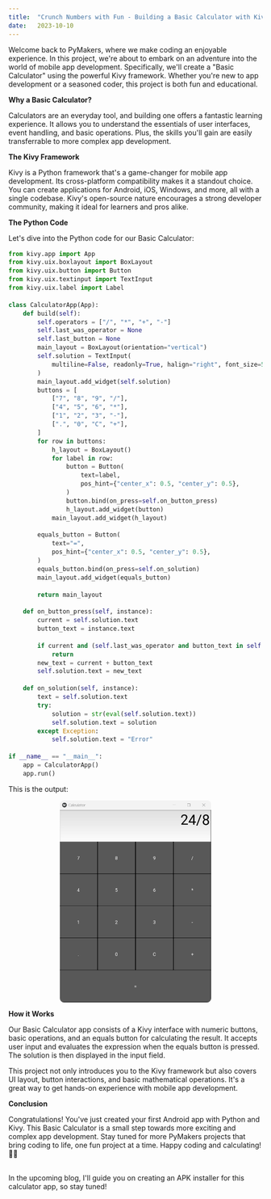 ```yaml
---
title:  "Crunch Numbers with Fun - Building a Basic Calculator with Kivy"
date:   2023-10-10
---
```


<style>
    img { 
    display: block;
    margin-left: auto;
    margin-right: auto;
    width: 300px;       
    height: 400px;
    border-radius: 8px;
    }
</style>

Welcome back to PyMakers, where we make coding an enjoyable experience. In this project, we're about to embark on an adventure into the world of mobile app development. Specifically, we'll create a "Basic Calculator" using the powerful Kivy framework. Whether you're new to app development or a seasoned coder, this project is both fun and educational.

**Why a Basic Calculator?**

Calculators are an everyday tool, and building one offers a fantastic learning experience. It allows you to understand the essentials of user interfaces, event handling, and basic operations. Plus, the skills you'll gain are easily transferrable to more complex app development.

**The Kivy Framework**

Kivy is a Python framework that's a game-changer for mobile app development. Its cross-platform compatibility makes it a standout choice. You can create applications for Android, iOS, Windows, and more, all with a single codebase. Kivy's open-source nature encourages a strong developer community, making it ideal for learners and pros alike.

**The Python Code**

Let's dive into the Python code for our Basic Calculator:

```python
from kivy.app import App
from kivy.uix.boxlayout import BoxLayout
from kivy.uix.button import Button
from kivy.uix.textinput import TextInput
from kivy.uix.label import Label

class CalculatorApp(App):
    def build(self):
        self.operators = ["/", "*", "+", "-"]
        self.last_was_operator = None
        self.last_button = None
        main_layout = BoxLayout(orientation="vertical")
        self.solution = TextInput(
            multiline=False, readonly=True, halign="right", font_size=55
        )
        main_layout.add_widget(self.solution)
        buttons = [
            ["7", "8", "9", "/"],
            ["4", "5", "6", "*"],
            ["1", "2", "3", "-"],
            [".", "0", "C", "+"],
        ]
        for row in buttons:
            h_layout = BoxLayout()
            for label in row:
                button = Button(
                    text=label,
                    pos_hint={"center_x": 0.5, "center_y": 0.5},
                )
                button.bind(on_press=self.on_button_press)
                h_layout.add_widget(button)
            main_layout.add_widget(h_layout)

        equals_button = Button(
            text="=",
            pos_hint={"center_x": 0.5, "center_y": 0.5},
        )
        equals_button.bind(on_press=self.on_solution)
        main_layout.add_widget(equals_button)

        return main_layout

    def on_button_press(self, instance):
        current = self.solution.text
        button_text = instance.text

        if current and (self.last_was_operator and button_text in self.operators):
            return
        new_text = current + button_text
        self.solution.text = new_text

    def on_solution(self, instance):
        text = self.solution.text
        try:
            solution = str(eval(self.solution.text))
            self.solution.text = solution
        except Exception:
            self.solution.text = "Error"

if __name__ == "__main__":
    app = CalculatorApp()
    app.run()
```

This is the output:

<img src="/assets/calculator.png" alt="Kivy calculator" class="calc">

**How it Works**

Our Basic Calculator app consists of a Kivy interface with numeric buttons, basic operations, and an equals button for calculating the result. It accepts user input and evaluates the expression when the equals button is pressed. The solution is then displayed in the input field.

This project not only introduces you to the Kivy framework but also covers UI layout, button interactions, and basic mathematical operations. It's a great way to get hands-on experience with mobile app development.

**Conclusion**

Congratulations! You've just created your first Android app with Python and Kivy. This Basic Calculator is a small step towards more exciting and complex app development. Stay tuned for more PyMakers projects that bring coding to life, one fun project at a time. Happy coding and calculating! 🐍🧮

<br>In the upcoming blog, I'll guide you on creating an APK installer for this calculator app, so stay tuned!